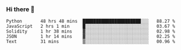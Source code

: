 ### Hi there 👋


<!--START_SECTION:waka-->
```text
Python       48 hrs 48 mins  ██████████████████████░░░   88.27 % 
JavaScript   2 hrs 1 min     █░░░░░░░░░░░░░░░░░░░░░░░░   03.67 % 
Solidity     1 hr 38 mins    ▓░░░░░░░░░░░░░░░░░░░░░░░░   02.98 % 
JSON         1 hr 14 mins    ▓░░░░░░░░░░░░░░░░░░░░░░░░   02.25 % 
Text         31 mins         ▒░░░░░░░░░░░░░░░░░░░░░░░░   00.96 % 
```
<!--END_SECTION:waka-->
<!--
**jimtje/jimtje** is a ✨ _special_ ✨ repository because its `README.md` (this file) appears on your GitHub profile.


Here are some ideas to get you started:

- 🔭 I’m currently working on ...
- 🌱 I’m currently learning ...
- 👯 I’m looking to collaborate on ...
- 🤔 I’m looking for help with ...
- 💬 Ask me about ...
- 📫 How to reach me: ...
- 😄 Pronouns: ...
- ⚡ Fun fact: ...
-->
